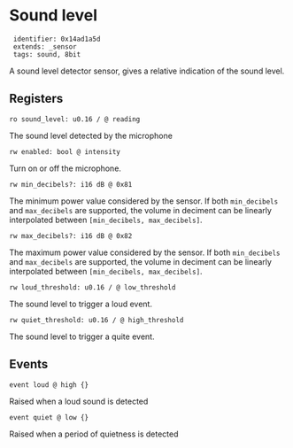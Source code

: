 #  Sound level

     identifier: 0x14ad1a5d
     extends: _sensor
     tags: sound, 8bit

A sound level detector sensor, gives a relative indication of the sound level.

## Registers

    ro sound_level: u0.16 / @ reading

The sound level detected by the microphone

    rw enabled: bool @ intensity

Turn on or off the microphone.

    rw min_decibels?: i16 dB @ 0x81

The minimum power value considered by the sensor.
If both ``min_decibels`` and ``max_decibels`` are supported,
the volume in deciment can be linearly interpolated between
``[min_decibels, max_decibels]``.

    rw max_decibels?: i16 dB @ 0x82

The maximum power value considered by the sensor.
If both ``min_decibels`` and ``max_decibels`` are supported,
the volume in deciment can be linearly interpolated between
``[min_decibels, max_decibels]``.

    rw loud_threshold: u0.16 / @ low_threshold

The sound level to trigger a loud event.

    rw quiet_threshold: u0.16 / @ high_threshold

The sound level to trigger a quite event.

## Events

    event loud @ high {}

Raised when a loud sound is detected

    event quiet @ low {}

Raised when a period of quietness is detected
